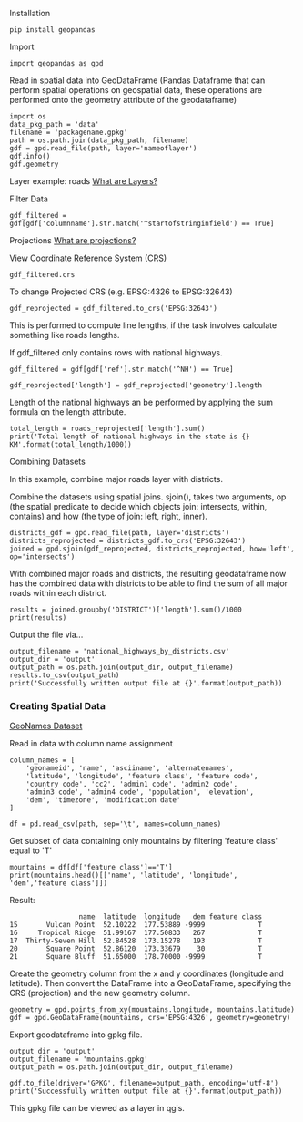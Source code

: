 Installation
```
pip install geopandas
```

Import
```
import geopandas as gpd
```

Read in spatial data into GeoDataFrame (Pandas Dataframe that can perform spatial operations on geospatial data, these operations are performed onto the geometry attribute of the geodataframe)
```
import os
data_pkg_path = 'data'
filename = 'packagename.gpkg'
path = os.path.join(data_pkg_path, filename)
gdf = gpd.read_file(path, layer='nameoflayer')
gdf.info()
gdf.geometry
```

Layer example: roads [What are Layers?](../Terminologies/Layers.md)

Filter Data
```
gdf_filtered = gdf[gdf['columnname'].str.match('^startofstringinfield') == True]
```

Projections [What are projections?](../Terminologies/Projections.md)

View Coordinate Reference System (CRS)
```
gdf_filtered.crs
```

To change Projected CRS (e.g. EPSG:4326 to EPSG:32643)
```
gdf_reprojected = gdf_filtered.to_crs('EPSG:32643')
```

This is performed to compute line lengths, if the task involves calculate something like roads lengths.

If gdf_filtered only contains rows with national highways.
```
gdf_filtered = gdf[gdf['ref'].str.match('^NH') == True]
```

```
gdf_reprojected['length'] = gdf_reprojected['geometry'].length
```

Length of the national highways an be performed by applying the sum formula on the length attribute.

```
total_length = roads_reprojected['length'].sum()
print('Total length of national highways in the state is {} KM'.format(total_length/1000))
```

Combining Datasets

In this example, combine major roads layer with districts.

Combine the datasets using spatial joins. sjoin(), takes two arguments, op (the spatial predicate to decide which objects join: intersects, within, contains) and how (the type of join: left, right, inner).
```
districts_gdf = gpd.read_file(path, layer='districts')
districts_reprojected = districts_gdf.to_crs('EPSG:32643')
joined = gpd.sjoin(gdf_reprojected, districts_reprojected, how='left', op='intersects')
```

With combined major roads and districts, the resulting geodataframe now has the combined data with districts to be able to find the sum of all major roads within each district.

```
results = joined.groupby('DISTRICT')['length'].sum()/1000
print(results)
```

Output the file via...
```
output_filename = 'national_highways_by_districts.csv'
output_dir = 'output'
output_path = os.path.join(output_dir, output_filename)
results.to_csv(output_path)
print('Successfully written output file at {}'.format(output_path))
```



### Creating Spatial Data

[GeoNames Dataset](https://www.geonames.org/export/)
 
Read in data with column name assignment
```
column_names = [
    'geonameid', 'name', 'asciiname', 'alternatenames', 
    'latitude', 'longitude', 'feature class', 'feature code',
    'country code', 'cc2', 'admin1 code', 'admin2 code',
    'admin3 code', 'admin4 code', 'population', 'elevation',
    'dem', 'timezone', 'modification date'
]

df = pd.read_csv(path, sep='\t', names=column_names)
```

Get subset of data containing only  mountains by filtering 'feature class' equal to 'T'
```
mountains = df[df['feature class']=='T']
print(mountains.head()[['name', 'latitude', 'longitude', 'dem','feature class']])
```

Result:
```
                 name  latitude  longitude   dem feature class
15       Vulcan Point  52.10222  177.53889 -9999             T
16     Tropical Ridge  51.99167  177.50833   267             T
17  Thirty-Seven Hill  52.84528  173.15278   193             T
20       Square Point  52.86120  173.33679    30             T
21       Square Bluff  51.65000  178.70000 -9999             T
```

Create the geometry column from the x and y coordinates (longitude and latitude). Then convert the DataFrame into a GeoDataFrame, specifying the CRS (projection) and the new geometry column.

```
geometry = gpd.points_from_xy(mountains.longitude, mountains.latitude)
gdf = gpd.GeoDataFrame(mountains, crs='EPSG:4326', geometry=geometry)
```

Export geodataframe into gpkg file.

```
output_dir = 'output'
output_filename = 'mountains.gpkg'
output_path = os.path.join(output_dir, output_filename)

gdf.to_file(driver='GPKG', filename=output_path, encoding='utf-8')
print('Successfully written output file at {}'.format(output_path))
```

This gpkg file can be viewed as a layer in qgis.